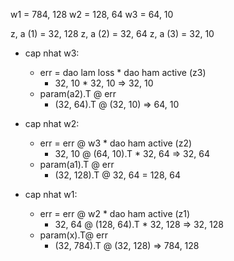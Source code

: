 w1 = 784, 128
w2 = 128, 64
w3 = 64, 10

z, a (1) = 32, 128
z, a (2) = 32, 64
z, a (3) = 32, 10

-   cap nhat w3:

    -   err = dao lam loss \* dao ham active (z3)
        -   32, 10 \* 32, 10 => 32, 10
    -   param(a2).T @ err
        -   (32, 64).T @ (32, 10) => 64, 10

-   cap nhat w2:

    -   err = err @ w3 \* dao ham active (z2)
        -   32, 10 @ (64, 10).T \* 32, 64 => 32, 64
    -   param(a1).T @ err
        -   (32, 128).T @ 32, 64 = 128, 64

-   cap nhat w1:
    -   err = err @ w2 \* dao ham active (z1)
        -   32, 64 @ (128, 64).T \* 32, 128 => 32, 128
    -   param(x).T@ err
        -   (32, 784).T @ (32, 128) => 784, 128
